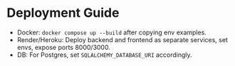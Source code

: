 
# Deployment Guide
- Docker: `docker compose up --build` after copying env examples.
- Render/Heroku: Deploy backend and frontend as separate services, set envs, expose ports 8000/3000.
- DB: For Postgres, set `SQLALCHEMY_DATABASE_URI` accordingly.

